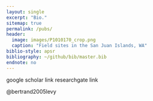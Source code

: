 ```yaml
---
layout: single
excerpt: "Bio."
sitemap: true
permalink: /pubs/
header:
  image: images/P1010170_crop.png
  caption: "Field sites in the San Juan Islands, WA"
biblio-style: apsr
bibliography: ~/github/bib/master.bib
endnote: no  
---
```


google scholar link
researchgate link

@bertrand2005levy